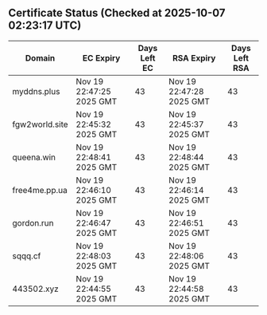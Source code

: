 ## Certificate Status (Checked at 2025-10-07 02:23:17 UTC)
| Domain | EC Expiry | Days Left EC | RSA Expiry | Days Left RSA |
|--------|-----------|-------------|------------|--------------|
| myddns.plus | Nov 19 22:47:25 2025 GMT | 43 | Nov 19 22:47:28 2025 GMT | 43 |
| fgw2world.site | Nov 19 22:45:32 2025 GMT | 43 | Nov 19 22:45:37 2025 GMT | 43 |
| queena.win | Nov 19 22:48:41 2025 GMT | 43 | Nov 19 22:48:44 2025 GMT | 43 |
| free4me.pp.ua | Nov 19 22:46:10 2025 GMT | 43 | Nov 19 22:46:14 2025 GMT | 43 |
| gordon.run | Nov 19 22:46:47 2025 GMT | 43 | Nov 19 22:46:51 2025 GMT | 43 |
| sqqq.cf | Nov 19 22:48:03 2025 GMT | 43 | Nov 19 22:48:06 2025 GMT | 43 |
| 443502.xyz | Nov 19 22:44:55 2025 GMT | 43 | Nov 19 22:44:58 2025 GMT | 43 |
